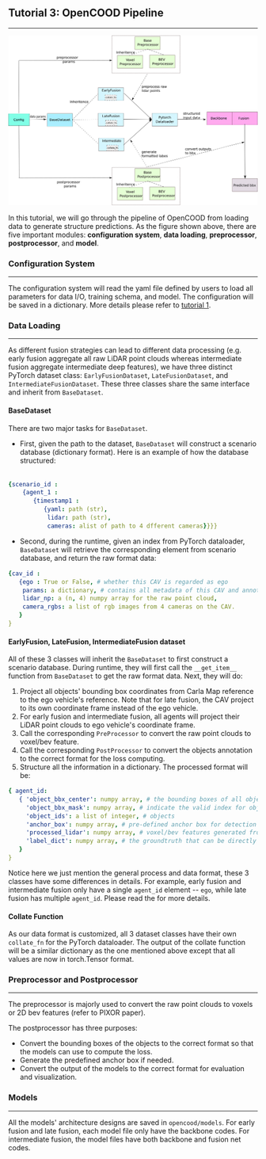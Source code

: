 ## Tutorial 3: OpenCOOD Pipeline

---
![teaser](data_pipeline.png)

In this tutorial, we will go through the pipeline of OpenCOOD from loading data to generate structure predictions.
As the figure shown above, there are five important modules: **configuration system**,
**data loading**, **preprocessor**, **postprocessor**, and **model**.

### Configuration System

---
The configuration system will read the yaml file defined by users to load all parameters for
data I/O, training schema, and model. The configuration will be saved in a dictionary. More details
please refer to [tutorial 1](config_tutorial.md).

### Data Loading

---
As different fusion strategies can lead to different data processing (e.g. early fusion aggregate all raw
LiDAR point clouds whereas intermediate fusion aggregate intermediate deep features), we have three
distinct PyTorch dataset class: `EarlyFusionDataset`, `LateFusionDataset`, and `IntermediateFusionDataset`.
These three classes share the same interface and inherit from `BaseDataset`.

#### BaseDataset
There are two major tasks for `BaseDataset`. 
- First, given the path to the dataset, `BaseDataset` will
construct a scenario database (dictionary format). Here is an example of how the database structured:
```yaml

{scenario_id : 
    {agent_1 : 
       {timestamp1 : 
          {yaml: path (str),
           lidar: path (str), 
           cameras: alist of path to 4 dfferent cameras}}}}

```
- Second, during the runtime, given an index from PyTorch dataloader, `BaseDataset` will 
 retrieve the corresponding element from scenario database, and return the raw format data:
```yaml
{cav_id :
   {ego : True or False, # whether this CAV is regarded as ego
    params: a dictionary, # contains all metadata of this CAV and annotations for surrounding objects
    lidar_np: a (n, 4) numpy array for the raw point cloud,
    camera_rgbs: a list of rgb images from 4 cameras on the CAV.
   }
}
```

#### EarlyFusion, LateFusion, IntermediateFusion dataset
All of these 3 classes will inherit the `BaseDataset` to first construct a scenario database.
During runtime, they will first call the `__get_item__` function from `BaseDataset` to get the raw format data.
Next, they will do:
1. Project all objects' bounding box coordinates from Carla Map reference to the ego vehicle's reference. Note that for late fusion, the CAV project to
its own coordinate frame instead of the ego vehicle.
2. For early fusion and intermediate fusion, all agents will project their LiDAR point clouds to
ego vehicle's coordinate frame.
3. Call the corresponding `PreProcessor` to convert the raw point clouds to voxel/bev feature.
4. Call the corresponding `PostProcessor` to convert the objects annotation to the correct format for the loss computing.
5. Structure all the information in a dictionary. The processed format will be:
```yaml
{ agent_id:
   { 'object_bbx_center': numpy array, # the bounding boxes of all objects with padding 
     'object_bbx_mask': numpy array, # indicate the valid index for object_bbx_center
     'object_ids': a list of integer, # objects
     'anchor_box': numpy array, # pre-defined anchor box for detection
     'processed_lidar': numpy array, # voxel/bev features generated from preprocessor
     'label_dict': numpy array, # the groundtruth that can be directly used for computing loss during trainning 
   }
}
```
Notice here we just mention the general process and data format, these 3 classes have some differences in details.
For example, early fusion and intermediate fusion only have a single `agent_id` element -- `ego`, while late fusion
has multiple `agent_id`. Please read the for more details.

#### Collate Function
As our data format is customized, all 3 dataset classes have their own `collate_fn` for the 
PyTorch dataloader.  The output of the collate function will be a similar dictionary as the one mentioned above except
that all values are now in torch.Tensor format.

### Preprocessor and Postprocessor

---
The preprocessor is majorly used to convert the raw point clouds to voxels or 2D bev features (refer to PIXOR paper).

The postprocessor has three purposes:
- Convert the bounding boxes of the objects to the correct format so that the models can use
to compute the loss.
- Generate the predefined anchor box if needed.
- Convert the output of the models to the correct format for evaluation and visualization.

### Models

---
All the models' architecture designs are saved in `opencood/models`. For early fusion and late fusion,
each model file only have the backbone codes. For intermediate fusion, the model files have both backbone and
fusion net codes. 